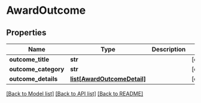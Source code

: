 # AwardOutcome

## Properties
Name | Type | Description | Notes
------------ | ------------- | ------------- | -------------
**outcome_title** | **str** |  | [optional] 
**outcome_category** | **str** |  | [optional] 
**outcome_details** | [**list[AwardOutcomeDetail]**](AwardOutcomeDetail.md) |  | [optional] 

[[Back to Model list]](../README.md#documentation-for-models) [[Back to API list]](../README.md#documentation-for-api-endpoints) [[Back to README]](../README.md)

